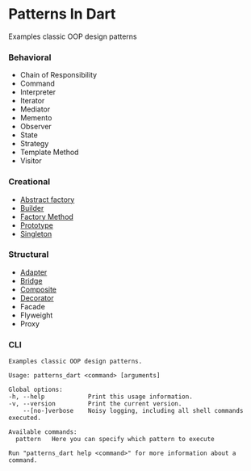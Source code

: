 Patterns In Dart
===================

Examples classic OOP design patterns

### Behavioral
* Chain of Responsibility
* Command
* Interpreter
* Iterator
* Mediator
* Memento
* Observer
* State
* Strategy
* Template Method
* Visitor

### Creational
* [Abstract factory](https://github.com/keygenqt/skill-patterns-dart/tree/main/lib/src/patterns/creational/abstract_factory)
* [Builder](https://github.com/keygenqt/skill-patterns-dart/tree/main/lib/src/patterns/creational/builder)
* [Factory Method](https://github.com/keygenqt/skill-patterns-dart/tree/main/lib/src/patterns/creational/factory_method)
* [Prototype](https://github.com/keygenqt/skill-patterns-dart/tree/main/lib/src/patterns/creational/prototype)
* [Singleton](https://github.com/keygenqt/skill-patterns-dart/tree/main/lib/src/patterns/creational/singleton)

### Structural
* [Adapter](https://github.com/keygenqt/skill-patterns-dart/tree/main/lib/src/patterns/structural/adapter)
* [Bridge](https://github.com/keygenqt/skill-patterns-dart/tree/main/lib/src/patterns/structural/bridge)
* [Composite](https://github.com/keygenqt/skill-patterns-dart/tree/main/lib/src/patterns/structural/composite)
* [Decorator](https://github.com/keygenqt/skill-patterns-dart/tree/main/lib/src/patterns/structural/decorator)
* Facade
* Flyweight
* Proxy

### CLI

```shell
Examples classic OOP design patterns.

Usage: patterns_dart <command> [arguments]

Global options:
-h, --help            Print this usage information.
-v, --version         Print the current version.
    --[no-]verbose    Noisy logging, including all shell commands executed.

Available commands:
  pattern   Here you can specify which pattern to execute

Run "patterns_dart help <command>" for more information about a command.
```